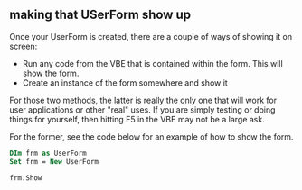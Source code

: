 ## making that USerForm show up

Once your UserForm is created, there are a couple of ways of showing it on screen:

- Run any code from the VBE that is contained within the form. This will show the form.
- Create an instance of the form somewhere and show it

For those two methods, the latter is really the only one that will work for user applications or other "real" uses. If you are simply testing or doing things for yourself, then hitting F5 in the VBE may not be a large ask.

For the former, see the code below for an example of how to show the form.

```vb
DIm frm as UserForm
Set frm = New UserForm

frm.Show
```
